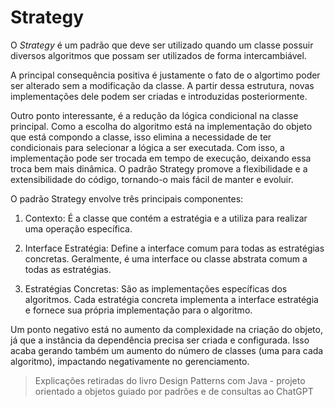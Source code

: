 # Strategy

O *Strategy* é um padrão que deve ser utilizado quando um classe possuir diversos algoritmos que possam ser utilizados de forma intercambiável. 

A principal consequência positiva é justamente o fato de o algortimo poder ser alterado sem a modificação da classe. A partir dessa estrutura, novas implementações dele podem ser criadas e introduzidas posteriormente.

Outro ponto interessante, é a redução da lógica condicional na classe principal. Como a escolha do algoritmo está na implementação do objeto que está compondo a classe, isso elimina a necessidade de ter condicionais para selecionar a lógica a ser executada. Com isso, 
a implementação pode ser trocada em tempo de execução, deixando essa troca bem mais dinâmica. O padrão Strategy promove a flexibilidade e a extensibilidade do código, tornando-o mais fácil de manter e evoluir. 

O padrão Strategy envolve três principais componentes:

1. Contexto: É a classe que contém a estratégia e a utiliza para realizar uma operação específica.

2. Interface Estratégia: Define a interface comum para todas as estratégias concretas. Geralmente, é uma interface ou classe abstrata comum a todas as estratégias.

3. Estratégias Concretas: São as implementações específicas dos algoritmos. Cada estratégia concreta implementa a interface estratégia e fornece sua própria implementação para o algoritmo.

Um ponto negativo está no aumento da complexidade na criação do objeto, já que a instância da dependência precisa ser criada e configurada. Isso acaba gerando também um aumento do número de classes (uma para cada algoritmo), impactando negativamente no gerenciamento. 

> Explicações retiradas do livro Design Patterns com Java - projeto orientado a objetos guiado por padrões e de consultas ao ChatGPT